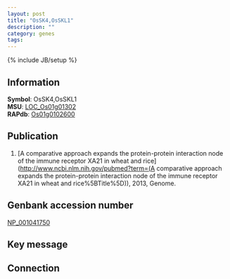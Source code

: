 ```yaml
---
layout: post
title: "OsSK4,OsSKL1"
description: ""
category: genes
tags: 
---
```

{% include JB/setup %}

## Information
__Symbol__: OsSK4,OsSKL1  
__MSU__: [LOC_Os01g01302](http://rice.plantbiology.msu.edu/cgi-bin/ORF_infopage.cgi?orf=LOC_Os01g01302)  
__RAPdb__: [Os01g0102600](http://rapdb.dna.affrc.go.jp/viewer/gbrowse_details/irgsp1?name=Os01g0102600)  

## Publication
1. [A comparative approach expands the protein-protein interaction node of the immune receptor XA21 in wheat and rice](http://www.ncbi.nlm.nih.gov/pubmed?term=(A comparative approach expands the protein-protein interaction node of the immune receptor XA21 in wheat and rice%5BTitle%5D)), 2013, Genome.

## Genbank accession number
[NP_001041750](http://www.ncbi.nlm.nih.gov/nuccore/NP_001041750)

## Key message

## Connection



